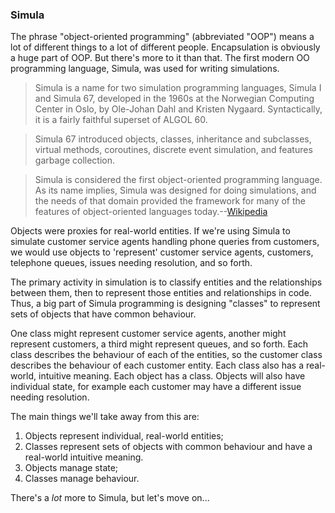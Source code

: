 ### Simula

The phrase "object-oriented programming" (abbreviated "OOP") means a lot of different things to a lot of different people. Encapsulation is obviously a huge part of OOP. But there's more to it than that. The first modern OO programming language, Simula, was used for writing simulations.

> Simula is a name for two simulation programming languages, Simula I and Simula 67, developed in the 1960s at the Norwegian Computing Center in Oslo, by Ole-Johan Dahl and Kristen Nygaard. Syntactically, it is a fairly faithful superset of ALGOL 60.

> Simula 67 introduced objects, classes, inheritance and subclasses, virtual methods, coroutines, discrete event simulation, and features garbage collection.

> Simula is considered the first object-oriented programming language. As its name implies, Simula was designed for doing simulations, and the needs of that domain provided the framework for many of the features of object-oriented languages today.--[Wikipedia](https://en.wikipedia.org/wiki/Simula)

Objects were proxies for real-world entities. If we're using Simula to simulate customer service agents handling phone queries from customers, we would use objects to 'represent' customer service agents, customers, telephone queues, issues needing resolution, and so forth.

The primary activity in simulation is to classify entities and the relationships between them, then to represent those entities and relationships in code. Thus, a big part of Simula programming is designing "classes" to represent sets of objects that have common behaviour.

One class might represent customer service agents, another might represent customers, a third might represent queues, and so forth. Each class describes the behaviour of each of the entities, so the customer class describes the behaviour of each customer entity. Each class also has a real-world, intuitive meaning. Each object has a class. Objects will also have individual state, for example each customer may have a different issue needing resolution.

The main things we'll take away from this are:

1. Objects represent individual, real-world entities;
2. Classes represent sets of objects with common behaviour and have a real-world intuitive meaning.
3. Objects manage state;
4. Classes manage behaviour.

There's a *lot* more to Simula, but let's move on...